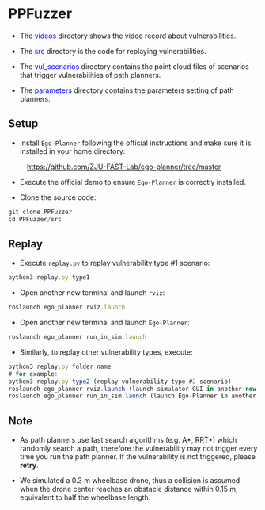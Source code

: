 # PPFuzzer

- The <font color=blue>videos</font> directory shows the video record about vulnerabilities.

- The <font color=blue>src</font> directory is the code for replaying vulnerabilities.

- The <font color=blue>vul_scenarios</font> directory contains the point cloud files of scenarios that trigger vulnerabilities of path planners.

- The <font color=blue>parameters</font> directory contains the parameters setting of path planners.

## Setup

- Install `Ego-Planner` following the official instructions and make sure it is installed in your home directory:  

  &emsp;<https://github.com/ZJU-FAST-Lab/ego-planner/tree/master>

- Execute the official demo to ensure `Ego-Planner` is correctly installed.

- Clone the source code:

```javascript
git clone PPFuzzer
cd PPFuzzer/src
```


## Replay 

- Execute `replay.py` to replay vulnerability type #1 scenario:
```javascript
python3 replay.py type1
```

- Open another new terminal and launch `rviz`:
```javascript
roslaunch ego_planner rviz.launch
```

- Open another new terminal and launch `Ego-Planner`:
```javascript
roslaunch ego_planner run_in_sim.launch
```

- Similarly, to replay other vulnerability types, execute:
```javascript
python3 replay.py folder_name
# for example:
python3 replay.py type2 (replay vulnerability type #2 scenario)
roslaunch ego_planner rviz.launch (launch simulator GUI in another new terminal)
roslaunch ego_planner run_in_sim.launch (launch Ego-Planner in another new terminal)
```

## Note
- As path planners use fast search algorithms (e.g. A*, RRT*) which randomly search a path, therefore the vulnerability may not trigger every time you run the path planner. If the vulnerability is not triggered, please **retry**.

- We simulated a 0.3 m wheelbase drone, thus a collision is assumed when the drone center reaches an obstacle distance within 0.15 m, equivalent to half the wheelbase length.
